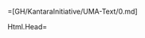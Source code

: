 =[GH/KantaraInitiative/UMA-Text/0.md]

Html.Head=<!DOCTYPE html><head><link  href='Doc/Z/CSS/Plain.css' rel='stylesheet' /></head><body>
